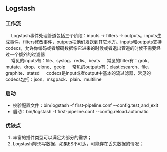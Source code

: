 ## Logstash
### 工作流  
&emsp; Logstash事件处理管道包括三个阶段：inputs -> filters -> outputs。inputs生成事件，filters修改事件，outputs把他们发送到其它地方。inputs和outputs支持codecs，允许你编码或者解码数据像它进来的时候或者退出管道的时候不需要经过一个额外的过滤器  
&emsp; 常见的inputs有：file、syslog、redis、beats
&emsp; 常见的filter有：grok、mutate、drop、clone、geoip
&emsp; 常见的outputs有：elasticsearch、file、graphite、statsd
&emsp; codecs是input或者output中基本的流过滤器，常见的codecs包括：json、msgpack、plain、multiline  
### 启动
* 校验配置文件：bin/logstash -f first-pipeline.conf --config.test_and_exit
* 启动：bin/logstash -f first-pipeline.conf --config.reload.automatic

### 优缺点
1. 丰富的插件类型可以满足大部分的需求；
2. Logstash向ES写数据，如果ES不可达，可能存在丢失数据的情况；
